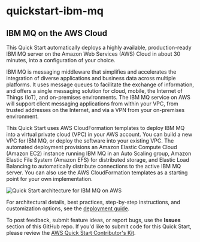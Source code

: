 # quickstart-ibm-mq
## IBM MQ on the AWS Cloud

This Quick Start automatically deploys a highly available, production-ready IBM MQ server on the Amazon Web Services (AWS) Cloud in about 30 minutes, into a configuration of your choice.

IBM MQ is messaging middleware that simplifies and accelerates the integration of diverse applications and business data across multiple platforms. It uses message queues to facilitate the exchange of information, and offers a single messaging solution for cloud, mobile, the Internet of Things (IoT), and on-premises environments. The IBM MQ service on AWS will support client messaging applications from within your VPC, from trusted addresses on the Internet, and via a VPN from your on-premises environment.

This Quick Start uses AWS CloudFormation templates to deploy IBM MQ into a virtual private cloud (VPC) in your AWS account. You can build a new VPC for IBM MQ, or deploy the software into your existing VPC. The automated deployment provisions an Amazon Elastic Compute Cloud (Amazon EC2) instance running IBM MQ in an Auto Scaling group, Amazon Elastic File System (Amazon EFS) for distributed storage, and Elastic Load Balancing to automatically distribute connections to the active IBM MQ server. You can also use the AWS CloudFormation templates as a starting point for your own implementation.

![Quick Start architecture for IBM MQ on AWS](https://d0.awsstatic.com/partner-network/QuickStart/datasheets/ibm-mq-architecture-on-aws.png)

For architectural details, best practices, step-by-step instructions, and customization options, see the [deployment guide](https://s3.amazonaws.com/quickstart-reference/ibm/mq/latest/doc/ibm-mq-on-the-aws-cloud.pdf).

To post feedback, submit feature ideas, or report bugs, use the **Issues** section of this GitHub repo.
If you'd like to submit code for this Quick Start, please review the [AWS Quick Start Contributor's Kit](https://aws-quickstart.github.io/). 
